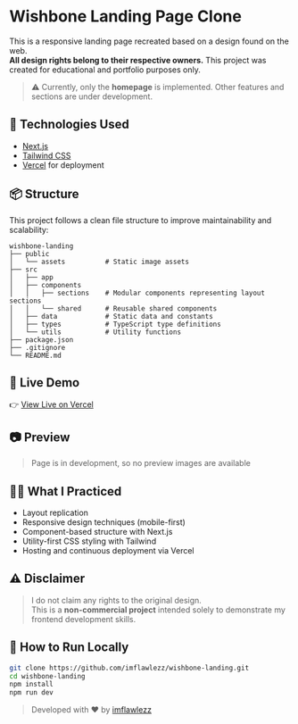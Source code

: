 # Wishbone Landing Page Clone

This is a responsive landing page recreated based on a design found on the web.  
**All design rights belong to their respective owners.** This project was created for educational and portfolio purposes only.

> ⚠️ Currently, only the **homepage** is implemented. Other features and sections are under development.

## 🔨 Technologies Used

- [Next.js](https://nextjs.org/)
- [Tailwind CSS](https://tailwindcss.com/)
- [Vercel](https://vercel.com/) for deployment

## 📦  Structure

This project follows a clean file structure to improve maintainability and scalability:

```
wishbone-landing
├── public
│   └── assets          # Static image assets
├── src
│   ├── app
│   ├── components
│   │   ├── sections    # Modular components representing layout sections
│   │   └── shared      # Reusable shared components
│   ├── data            # Static data and constants
│   ├── types           # TypeScript type definitions
│   └── utils           # Utility functions
├── package.json
├── .gitignore
└── README.md
```

## 🚀 Live Demo

👉 [View Live on Vercel](https://wishbone-landing.vercel.app/)

## 📷 Preview

> Page is in development, so no preview images are available

## 🧑‍💻 What I Practiced

- Layout replication
- Responsive design techniques (mobile-first)
- Component-based structure with Next.js
- Utility-first CSS styling with Tailwind
- Hosting and continuous deployment via Vercel

## ⚠️ Disclaimer

> I do not claim any rights to the original design.  
> This is a **non-commercial project** intended solely to demonstrate my frontend development skills.

## 📁 How to Run Locally

```bash
git clone https://github.com/imflawlezz/wishbone-landing.git
cd wishbone-landing
npm install
npm run dev
```

> Developed with ❤️ by [imflawlezz](https://github.com/imflawlezz)